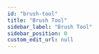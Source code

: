 ```yaml
---
id: "brush-tool"
title: "Brush Tool"
sidebar_label: "Brush Tool"
sidebar_position: 0
custom_edit_url: null
---
```

